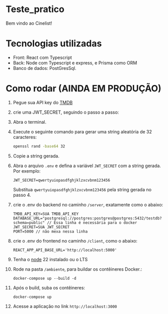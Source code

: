﻿# Teste_pratico

Bem vindo ao Cinelist!

# Tecnologias utilizadas

- Front: React com Typescript
- Back: Node com Typescript e express, e Prisma como ORM
- Banco de dados: PostGresSql.

# Como rodar (AINDA EM PRODUÇÃO)

1. Pegue sua API key do [TMDB](https://developer.themoviedb.org/reference/intro/getting-started)
2. crie uma JWT_SECRET, seguindo o passo a passo:
3. Abra o terminal.
4. Execute o seguinte comando para gerar uma string aleatória de 32 caracteres:

   ```sh
   openssl rand -base64 32
   ```

5. Copie a string gerada.
6. Abra o arquivo `.env` e defina a variável `JWT_SECRET` com a string gerada. Por exemplo:

   ```properties
   JWT_SECRET=qwertyuiopasdfghjklzxcvbnm123456
   ```

   Substitua `qwertyuiopasdfghjklzxcvbnm123456` pela string gerada no passo 4.

7. crie o .env do backend no caminho `/server`, exatamente como o abaixo:

   ```.env
   TMDB_API_KEY=SUA TMDB_API_KEY
   DATABASE_URL="postgresql://postgres:postgres@postgres:5432/testdb?schema=public" // Essa linha é necessária para o docker
   JWT_SECRET=SUA JWT_SECRET
   PORT=5000 // não mexa nessa linha
   ```

8. crie o .env do frontend no caminho `/client`, como o abaixo:

   ```.env
   REACT_APP_API_BASE_URL='http://localhost:5000'
   ```

9. Tenha o [node](https://nodejs.org/pt) 22 instalado ou o LTS

10. Rode na pasta `/ambiente`, para buildar os contêineres Docker.:

    ```
    docker-compose up --build -d
    ```

11. Após o build, suba os contêineres:

    ```
    docker-compose up
    ```

12. Acesse a aplicação no link `http://localhost:3000`
